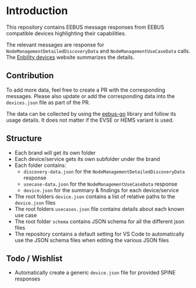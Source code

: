 # Introduction

This repository contains EEBUS message responses from EEBUS compatible devices highlighting their capabilities.

The relevant messages are response for `NodeManagementDetailedDiscoveryData` and `NodeManagementUseCaseData` calls. The [Enbility devices](https://enbility.net/devices/) website summarizes the details.

## Contribution

To add more data, feel free to create a PR with the corresponding messages. Please also update or add the corresponding data into the `devices.json` file as part of the PR.

The data can be collected by using the [eebus-go](https://github.com/enbility/eebus-go/) library and follow its usage details. It does not matter if the EVSE or HEMS variant is used.

## Structure

- Each brand will get its own folder
- Each device/service gets its own subfolder under the brand
- Each folder contains:
  - `discovery-data.json` for the `NodeManagementDetailedDiscoveryData` response
  - `usecase-data.json` for the `NodeManagementUseCaseData` response
  - `device.json` for the summary & findings for each device/service
- The root folders `device.json` contains a list of relative paths to the `device.json` files
- The root folders `usecases.json` file contains details about each known use case
- The root folder `schema` contains JSON schema for all the different json files
- The repository contains a default setting for VS Code to automatically use the JSON schema files when editing the various JSON files

## Todo / Wishlist

- Automatically create a generic `device.json` file for provided SPINE responses
